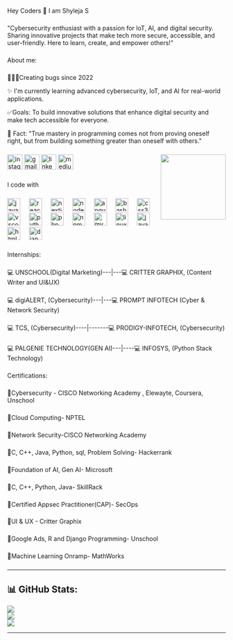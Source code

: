 Hey Coders 🫡 I am Shyleja S
###
"Cybersecurity enthusiast with a passion for IoT, AI, and digital security. Sharing innovative projects that make tech more secure, accessible, and user-friendly. Here to learn, create, and empower others!"

###
About me:
###
👨🏻‍💻Creating bugs since 2022

✨ I'm currently learning advanced cybersecurity, IoT, and AI for real-world applications.

✅Goals: To build innovative solutions that enhance digital security and make tech accessible for everyone.

🎲 Fact: "True mastery in programming comes not from proving oneself right, but from building something greater than oneself with others."

###
###

<img align="right" height="150" src="https://i.imgflip.com/65efzo.gif"  />

###

<div align="left">
</div>

###

<div align="left">
  <img src="https://img.shields.io/static/v1?message=Instagram&logo=instagram&label=&color=E4405F&logoColor=white&labelColor=&style=for-the-badge" height="35" alt="instagram logo"  />
  <img src="https://img.shields.io/static/v1?message=Gmail&logo=gmail&label=&color=D14836&logoColor=white&labelColor=&style=for-the-badge" height="35" alt="gmail logo"  />
  <img src="https://img.shields.io/static/v1?message=LinkedIn&logo=linkedin&label=&color=0077B5&logoColor=white&labelColor=&style=for-the-badge" height="35" alt="linkedin logo"  />
  <img src="https://img.shields.io/static/v1?message=Medium&logo=medium&label=&color=12100E&logoColor=white&labelColor=&style=for-the-badge" height="35" alt="medium logo"  />
</div>

###
I code with
###

<div align="left">
  <img src="https://cdn.jsdelivr.net/gh/devicons/devicon/icons/javascript/javascript-original.svg" height="30" alt="javascript logo"  />
  <img width="12" />
  <img src="https://cdn.jsdelivr.net/gh/devicons/devicon/icons/react/react-original.svg" height="30" alt="react logo"  />
  <img width="12" />
  <img src="https://cdn.jsdelivr.net/gh/devicons/devicon/icons/nextjs/nextjs-original.svg" height="30" alt="nextjs logo"  />
  <img width="12" />
  <img src="https://cdn.jsdelivr.net/gh/devicons/devicon/icons/nodejs/nodejs-original.svg" height="30" alt="nodejs logo"  />
  <img width="12" />
  <img src="https://cdn.jsdelivr.net/gh/devicons/devicon/icons/angularjs/angularjs-original.svg" height="30" alt="angularjs logo"  />
  <img width="12" />
  <img src="https://cdn.jsdelivr.net/gh/devicons/devicon/icons/bash/bash-original.svg" height="30" alt="bash logo"  />
  <img width="12" />
  <img src="https://cdn.jsdelivr.net/gh/devicons/devicon/icons/css3/css3-original.svg" height="30" alt="css3 logo"  />
  <img width="12" />
  <img src="https://cdn.jsdelivr.net/gh/devicons/devicon/icons/vscode/vscode-original.svg" height="30" alt="vscode logo"  />
  <img width="12" />
  <img src="https://cdn.jsdelivr.net/gh/devicons/devicon/icons/python/python-original.svg" height="30" alt="python logo"  />
  <img width="12" />
  <img src="https://cdn.jsdelivr.net/gh/devicons/devicon/icons/php/php-original.svg" height="30" alt="php logo"  />
  <img width="12" />
  <img src="https://cdn.jsdelivr.net/gh/devicons/devicon/icons/npm/npm-original-wordmark.svg" height="30" alt="npm logo"  />
  <img width="12" />
  <img src="https://cdn.jsdelivr.net/gh/devicons/devicon/icons/mysql/mysql-original.svg" height="30" alt="mysql logo"  />
  <img width="12" />
  <img src="https://cdn.jsdelivr.net/gh/devicons/devicon/icons/linux/linux-original.svg" height="30" alt="linux logo"  />
  <img width="12" />
  <img src="https://cdn.jsdelivr.net/gh/devicons/devicon/icons/java/java-original.svg" height="30" alt="java logo"  />
  <img width="12" />
  <img src="https://cdn.jsdelivr.net/gh/devicons/devicon/icons/html5/html5-original.svg" height="30" alt="html5 logo"  />
  <img width="12" />
  <img src="https://cdn.jsdelivr.net/gh/devicons/devicon/icons/django/django-plain.svg" height="30" alt="django logo"  />
</div>


###

###
Internships:
###

💻 UNSCHOOL(Digital Marketing)---|---💻  CRITTER GRAPHIX, (Content Writer and UI&UX) 
###
💻  digiALERT, (Cybersecurity)---|---💻 PROMPT INFOTECH (Cyber & Network Security)
###
💻  TCS, (Cybersecurity)----|-------💻  PRODIGY-INFOTECH, (Cybersecurity)
###
💻  PALGENIE TECHNOLOGY(GEN AI)---|----💻 INFOSYS, (Python Stack Technology)
###

###
Certifications:
###
📜Cybersecurity - CISCO Networking Academy , Elewayte, Coursera, Unschool
###
📜Cloud Computing- NPTEL
###
📜Network Security-CISCO Networking Academy
###
📜C, C++, Java, Python, sql, Problem Solving- Hackerrank
###
📜Foundation of AI, Gen AI- Microsoft
###
📜C, C++, Python, Java- SkillRack
###
📜Certified Appsec Practitioner(CAP)- SecOps
###
📜UI & UX - Critter Graphix
###
📜Google Ads, R and Django Programming- Unschool
###
📜Machine  Learning Onramp- MathWorks
###

---


## 📊 GitHub Stats:
![](https://github-readme-stats.vercel.app/api?username=Shylejasatheesan&theme=radical&hide_border=false&include_all_commits=false&count_private=false)<br/>
![](https://github-readme-streak-stats.herokuapp.com/?user=Shylejasatheesan&theme=radical&hide_border=false)<br/>
![](https://github-readme-stats.vercel.app/api/top-langs/?username=Shylejasatheesan&theme=radical&hide_border=false&include_all_commits=false&count_private=false&layout=compact)

---
